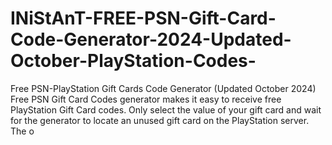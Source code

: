 # INiStAnT-FREE-PSN-Gift-Card-Code-Generator-2024-Updated-October-PlayStation-Codes-
Free PSN-PlayStation Gift Cards Code Generator (Updated October 2024) Free PSN Gift Card Codes generator makes it easy to receive free PlayStation Gift Card codes. Only select the value of your gift card and wait for the generator to locate an unused gift card on the PlayStation server. The o

